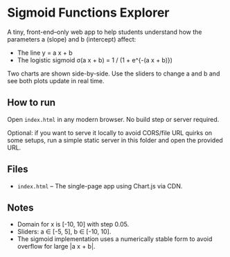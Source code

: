 # Sigmoid Functions Explorer

A tiny, front-end–only web app to help students understand how the parameters a (slope) and b (intercept) affect:

- The line y = a x + b
- The logistic sigmoid σ(a x + b) = 1 / (1 + e^{-(a x + b)})

Two charts are shown side-by-side. Use the sliders to change a and b and see both plots update in real time.

## How to run

Open `index.html` in any modern browser. No build step or server required.

Optional: if you want to serve it locally to avoid CORS/file URL quirks on some setups, run a simple static server in this folder and open the provided URL.

## Files

- `index.html` – The single-page app using Chart.js via CDN.

## Notes

- Domain for x is [-10, 10] with step 0.05.
- Sliders: a ∈ [-5, 5], b ∈ [-10, 10].
- The sigmoid implementation uses a numerically stable form to avoid overflow for large |a x + b|.
